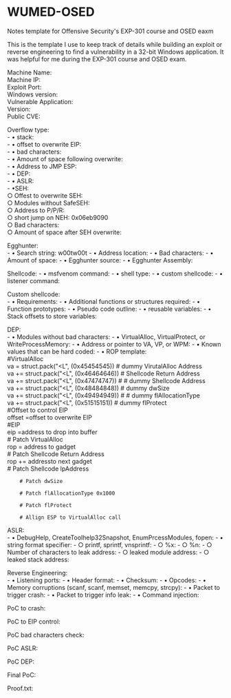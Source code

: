 # WUMED-OSED
Notes template for Offensive Security's EXP-301 course and OSED eaxm

This is the template I use to keep track of details while building an exploit or reverse engineering to find a vulnerability in a 32-bit Windows application. It was helpful for me during the EXP-301 course and OSED exam.


Machine Name:  
Machine IP:  
Exploit Port:  
Windows version:  
Vulnerable Application:  
Version:  
Public CVE:  
  
Overflow type:  
	- • stack:  
		- • offset to overwrite EIP:  
		- • bad characters:  
		- • Amount of space following overwrite:  
		- • Address to JMP ESP:  
		- • DEP:  
		- • ASLR:  
	- •SEH:  
		○ Offest to overwrite SEH:  
		○ Modules without SafeSEH:  
		○ Address to P/P/R:  
		○ short jump on NEH:  0x06eb9090  
		○ Bad characters:  
		○ Amount of space after SEH overwrite:  
  
Egghunter:  
	- • Search string: w00tw00t
	- • Address location:
	- • Bad characters:
	- • Amount of space:
	- • Egghunter source:
	- • Egghunter Assembly:
  
Shellcode:
	- • msfvenom command:
	- • shell type:
	- • custom shellcode:
	- • listener command:
  
Custom shellcode:  
	- • Requirements:
	- • Additional functions or structures required:
	- • Function prototypes:
	- • Pseudo code outline:
	- • reusable variables:
	- • Stack offsets to store variables:
  
DEP:  
	- • Modules without bad characters:
	- • VirtualAlloc, VirtualProtect, or WriteProcessMemory:
	- • Address or pointer to VA, VP, or WPM:
	- • Known values that can be hard coded:
	- • ROP template:  
	    #VirtualAlloc  
	    va  = struct.pack("<L", (0x45454545)) # dummy VirutalAlloc Address  
	    va += struct.pack("<L", (0x46464646)) # Shellcode Return Address  
	    va += struct.pack("<L", (0x47474747)) # # dummy Shellcode Address  
	    va += struct.pack("<L", (0x48484848)) # dummy dwSize  
	    va += struct.pack("<L", (0x49494949)) # # dummy flAllocationType  
	    va += struct.pack("<L", (0x51515151)) # dummy flProtect  
	    #Offset to control EIP  
	    offset =offset to overwrite EIP  
	    #EIP  
	    eip =address to drop into buffer  
	    # Patch VirtualAlloc  
	    rop = address to gadget  
	    # Patch Shellcode Return Address  
	   rop += addressto next gadget  
	    # Patch Shellcode lpAddress  
	  
	    # Patch dwSize  
	  
	    # Patch flAllocationType 0x1000  
	  
	    # Patch flProtect  
	  
	    # Allign ESP to VirtualAlloc call  
  
ASLR:  
	- • DebugHelp, CreateToolhelp32Snapshot, EnumPrcessModules, fopen:
	- • string format specifier:
		- ○ printf, sprintf, vnsprintf:
		- ○ %x:
		- ○ %n:
		- ○ Number of characters to leak address:
		- ○ leaked module address:
		- ○ leaked stack address:
  
Reverse Engineering:  
	- • Listening ports:
	- • Header format:
	- • Checksum:
	- • Opcodes:
	- • Memory corruptions (scanf, scanf, memset, memcpy, strcpy):
	- • Packet to trigger crash:
	- • Packet to trigger info leak:
	- • Command injection:

PoC to crash:  
  
PoC to EIP control:  
  
PoC bad characters check:  
  
PoC ASLR:  
  
PoC DEP:  
  
Final PoC:  
  
Proof.txt:
	
